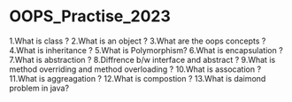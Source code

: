# OOPS_Practise_2023

1.What is class ?
2.What is an object ?
3.What are the oops concepts ?
4.What is inheritance ?
5.What is Polymorphism?
6.What is encapsulation ?
7.What is abstraction ?
8.Diffrence b/w interface and abstract ?
9.What is method overriding and method overloading ?
10.What is assocation ?
11.What is aggreagation ?
12.What is compostion ?
13.What is daimond problem in java?
